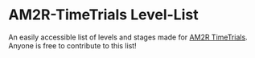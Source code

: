 # AM2R-TimeTrials Level-List
An easily accessible list of levels and stages made for [AM2R TimeTrials](https://github.com/maylokana/AM2R-TimeTrials). Anyone is free to contribute to this list!
